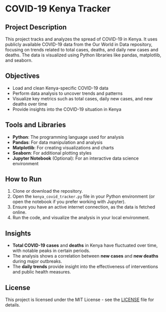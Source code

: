 # COVID-19 Kenya Tracker

## Project Description
This project tracks and analyzes the spread of COVID-19 in Kenya. It uses publicly available COVID-19 data from the Our World in Data repository, focusing on trends related to total cases, deaths, and daily new cases and deaths. The data is visualized using Python libraries like pandas, matplotlib, and seaborn.

## Objectives
- Load and clean Kenya-specific COVID-19 data
- Perform data analysis to uncover trends and patterns
- Visualize key metrics such as total cases, daily new cases, and new deaths over time
- Provide insights into the COVID-19 situation in Kenya

## Tools and Libraries
- **Python**: The programming language used for analysis
- **Pandas**: For data manipulation and analysis
- **Matplotlib**: For creating visualizations and charts
- **Seaborn**: For additional plotting styles
- **Jupyter Notebook** (Optional): For an interactive data science environment

## How to Run
1. Clone or download the repository.
2. Open the `kenya_covid_tracker.py` file in your Python environment (or open the notebook if you prefer working with Jupyter).
3. Ensure you have an active internet connection, as the data is fetched online.
4. Run the code, and visualize the analysis in your local environment.

## Insights
- **Total COVID-19 cases** and **deaths** in Kenya have fluctuated over time, with notable peaks in certain periods.
- The analysis shows a correlation between **new cases** and **new deaths** during major outbreaks.
- The **daily trends** provide insight into the effectiveness of interventions and public health measures.

## License
This project is licensed under the MIT License - see the [LICENSE](LICENSE) file for details.
